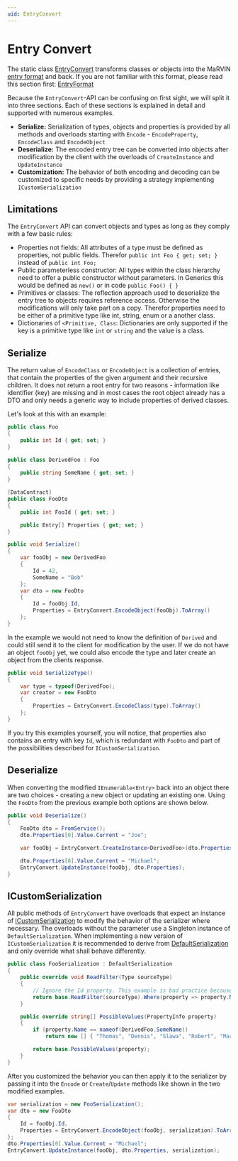 ```yaml
---
uid: EntryConvert
---
```

# Entry Convert

The static class [EntryConvert](xref:Marvin.Serialization.EntryConvert) transforms classes or objects into the MaRVIN [entry format](xref:Marvin.Serialization.Entry) and back. If you are not familiar with this format, please read this section first: [EntryFormat](xref:EntryFormat)

Because the `EntryConvert`-API can be confusing on first sight, we will split it into three sections. Each of these sections is explained in detail and supported with numerous examples.

* **Serialize:** Serialization of types, objects and properties is provided by all methods and overloads starting with `Encode` - `EncodeProperty`, `EncodeClass` and `EncodeObject`
* **Deserialize:** The encoded entry tree can be converted into objects after modification by the client with the overloads of `CreateInstance` and `UpdateInstance`
* **Customization:** The behavior of both encoding and decoding can be customized to specific needs by providing a strategy implementing `ICustomSerialization`

## Limitations

The `EntryConvert` API can convert objects and types as long as they comply with a few basic rules:

* Properties not fields: All attributes of a type must be defined as properties, not public fields. Therefor `public int Foo { get; set; }` instead of `public int Foo;`
* Public parameterless constructor: All types within the class hierarchy need to offer a public constructor without parameters. In Generics this would be defined as `new()` or in code `public Foo() { }`
* Primitives or classes: The reflection approach used to deserialize the entry tree to objects requires reference access. Otherwise the modifications will only take part on a copy. Therefor properties need to be either of a primitive type like int, string, enum or a another class.
* Dictionaries of `<Primitive, Class`: Dictionaries are only supported if the key is a primitive type like `int` or `string` and the value is a class.

## Serialize

The return value of `EncodeClass` or `EncodeObject` is a collection of entries, that contain the properties of the given argument and their recursive children. It does not return a root entry for two reasons - information like identifier (key) are missing and in most cases the root object already has a DTO and only needs a generic way to include properties of derived classes.

Let's look at this with an example:

````cs
public class Foo
{
    public int Id { get; set; }
}

public class DerivedFoo : Foo
{
    public string SomeName { get; set; }
}

[DataContract]
public class FooDto
{
    public int FooId { get; set; }

    public Entry[] Properties { get; set; }
}

public void Serialize()
{
    var fooObj = new DerivedFoo
    {
        Id = 42,
        SomeName = "Bob"
    };
    var dto = new FooDto
    {
        Id = fooObj.Id,
        Properties = EntryConvert.EncodeObject(fooObj).ToArray()
    };
}
````

In the example we would not need to know the definition of `Derived` and could still send it to the client for modification by the user. If we do not have an object `fooObj` yet, we could also encode the type and later create an object from the clients response.

````cs
public void SerializeType()
{
    var type = typeof(DerivedFoo);
    var creator = new FooDto
    {
        Properties = EntryConvert.EncodeClass(type).ToArray()
    };
}
````

If you try this examples yourself, you will notice, that properties also contains an entry with key `Id`, which is redundant with `FooDto` and part of the possibilities described for `ICustomSerialization`.

## Deserialize

When converting the modified `IEnumerable<Entry>` back into an object there are two choices - creating a new object or updating an existing one. Using the `FooDto` from the previous example both options are shown below.

````cs
public void Deserialize()
{
    FooDto dto = FromService();
    dto.Properties[0].Value.Current = "Joe";

    var fooObj = EntryConvert.CreateInstance<DerivedFoo>(dto.Properties);

    dto.Properties[0].Value.Current = "Michael";
    EntryConvert.UpdateInstance(fooObj, dto.Properties);
}
```` 

## ICustomSerialization

All public methods of `EntryConvert` have overloads that expect an instance of [ICustomSerialization](xref:Marvin.Serialization.ICustomSerialization) to modify the behavior of the serializer where necessary. The overloads without the parameter use a Singleton instance of `DefaultSerialization`. When implementing a new version of `ICustomSerialization` it is recommended to derive from [DefaultSerialization](xref:Marvin.Serialization.DefaultSerialization) and only override what shall behave differently.

````cs
public class FooSerialization : DefaultSerialization
{
    public override void ReadFilter(Type sourceType)
    {
        // Ignore the Id property. This example is bad practice because it will ignore every Id, not just on Foo class
        return base.ReadFilter(sourceType).Where(property => property.Name != nameof(Foo.Id));
    }

    public override string[] PossibleValues(PropertyInfo property)
    {
        if (property.Name == nameof(DerivedFoo.SomeName))
            return new [] { "Thomas", "Dennis", "Slawa", "Robert", "Marvin", "Michael", "Sascha" };

        return base.PossibleValues(property);
    }
}
````

After you customized the behavior you can then apply it to the serializer by passing it into the `Encode` or `Create`/`Update` methods like shown in the two modified examples.

````cs
var serialization = new FooSerialization();
var dto = new FooDto
{
    Id = fooObj.Id,
    Properties = EntryConvert.EncodeObject(fooObj, serialization).ToArray()
};
dto.Properties[0].Value.Current = "Michael";
EntryConvert.UpdateInstance(fooObj, dto.Properties, serialization);
````